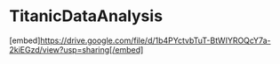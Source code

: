 # TitanicDataAnalysis

[embed]https://drive.google.com/file/d/1b4PYctvbTuT-BtWIYROQcY7a-2kiEGzd/view?usp=sharing[/embed]
